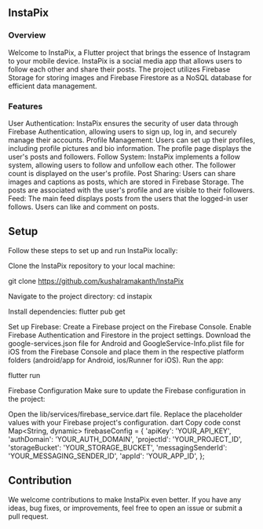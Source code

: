 ## InstaPix

### Overview
Welcome to InstaPix, a Flutter project that brings the essence of Instagram to your mobile device. InstaPix is a social media app that allows users to follow each other and share their posts. The project utilizes Firebase Storage for storing images and Firebase Firestore as a NoSQL database for efficient data management.

### Features
User Authentication: InstaPix ensures the security of user data through Firebase Authentication, allowing users to sign up, log in, and securely manage their accounts.
Profile Management: Users can set up their profiles, including profile pictures and bio information. The profile page displays the user's posts and followers.
Follow System: InstaPix implements a follow system, allowing users to follow and unfollow each other. The follower count is displayed on the user's profile.
Post Sharing: Users can share images and captions as posts, which are stored in Firebase Storage. The posts are associated with the user's profile and are visible to their followers.
Feed: The main feed displays posts from the users that the logged-in user follows. Users can like and comment on posts.

## Setup
Follow these steps to set up and run InstaPix locally:

Clone the InstaPix repository to your local machine:

git clone https://github.com/kushalramakanth/InstaPix

Navigate to the project directory:
cd instapix

Install dependencies:
flutter pub get

Set up Firebase:
Create a Firebase project on the Firebase Console.
Enable Firebase Authentication and Firestore in the project settings.
Download the google-services.json file for Android and GoogleService-Info.plist file for iOS from the Firebase Console and place them in the respective platform folders (android/app for Android, ios/Runner for iOS).
Run the app:

flutter run

Firebase Configuration
Make sure to update the Firebase configuration in the project:

Open the lib/services/firebase_service.dart file.
Replace the placeholder values with your Firebase project's configuration.
dart
Copy code
const Map<String, dynamic> firebaseConfig = {
  'apiKey': 'YOUR_API_KEY',
  'authDomain': 'YOUR_AUTH_DOMAIN',
  'projectId': 'YOUR_PROJECT_ID',
  'storageBucket': 'YOUR_STORAGE_BUCKET',
  'messagingSenderId': 'YOUR_MESSAGING_SENDER_ID',
  'appId': 'YOUR_APP_ID',
};


## Contribution
We welcome contributions to make InstaPix even better. If you have any ideas, bug fixes, or improvements, feel free to open an issue or submit a pull request.

